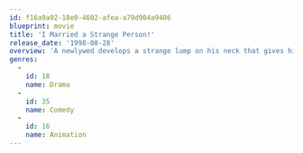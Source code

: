 ```yaml
---
id: f16a9a92-18e0-4602-afea-a79d904a9406
blueprint: movie
title: 'I Married a Strange Person!'
release_date: '1998-08-28'
overview: 'A newlywed develops a strange lump on his neck that gives him the ability to transform people or objects at will. His wife is very upset. Meanwhile, the CEO of Smilecorp learns of this man and his ability and sees a way to achieve world domination if only the man can be taken alive. Animated movie by Bill Plympton.'
genres:
  -
    id: 18
    name: Drama
  -
    id: 35
    name: Comedy
  -
    id: 16
    name: Animation
---
```

